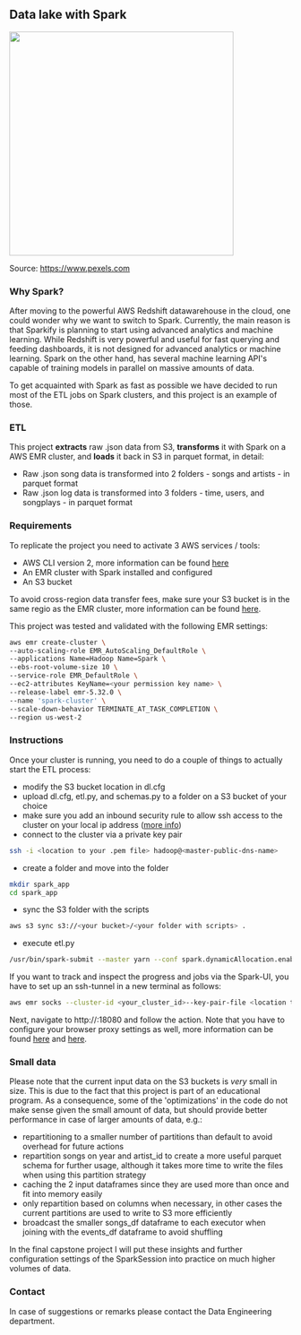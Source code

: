 ## Data lake with Spark

<img src="https://images.pexels.com/photos/4432160/pexels-photo-4432160.jpeg?auto=compress&cs=tinysrgb&dpr=2&h=650&w=940" height="400">

Source: https://www.pexels.com

### Why Spark?

After moving to the powerful AWS Redshift datawarehouse in the cloud, one could wonder why we want to switch to Spark. 
Currently, the main reason is that Sparkify is planning to start using advanced analytics and machine learning. While
Redshift is very powerful and useful for fast querying and feeding dashboards, it is not designed for advanced analytics
or machine learning. Spark on the other hand, has several machine learning API's capable of training models in parallel
on massive amounts of data.

To get acquainted with Spark as fast as possible we have decided to run most of the ETL jobs on Spark clusters, and this
project is an example of those.

### ETL

This project **extracts** raw .json data from S3, **transforms** it with Spark on a AWS EMR cluster, and **loads**
it back in S3 in parquet format, in detail:

- Raw .json song data is transformed into 2 folders - songs and artists - in parquet format
- Raw .json log data is transformed into 3 folders - time, users, and songplays - in parquet format

### Requirements

To replicate the project you need to activate 3 AWS services / tools:
- AWS CLI version 2, more information can be found [here](https://docs.aws.amazon.com/cli/latest/userguide/install-cliv2.html)
- An EMR cluster with Spark installed and configured
- An S3 bucket

To avoid cross-region data transfer fees, make sure your S3 bucket is in the same regio as the EMR cluster, more 
information can be found [here](https://docs.aws.amazon.com/emr/latest/ManagementGuide/emr-plan-region.html).

This project was tested and validated with the following EMR settings:

```bash
aws emr create-cluster \
--auto-scaling-role EMR_AutoScaling_DefaultRole \
--applications Name=Hadoop Name=Spark \
--ebs-root-volume-size 10 \
--service-role EMR_DefaultRole \
--ec2-attributes KeyName=<your permission key name> \
--release-label emr-5.32.0 \
--name 'spark-cluster' \
--scale-down-behavior TERMINATE_AT_TASK_COMPLETION \
--region us-west-2
```

### Instructions

Once your cluster is running, you need to do a couple of things to actually start the ETL process:
- modify the S3 bucket location in dl.cfg
- upload dl.cfg, etl.py, and schemas.py to a folder on a S3 bucket of your choice
- make sure you add an inbound security rule to allow ssh access to the cluster on your local ip address ([more info](https://docs.aws.amazon.com/emr/latest/ManagementGuide/emr-connect-master-node-ssh.html))
- connect to the cluster via a private key pair

```bash
ssh -i <location to your .pem file> hadoop@<master-public-dns-name>
```
- create a folder and move into the folder

```bash
mkdir spark_app
cd spark_app
``` 

- sync the S3 folder with the scripts

 ```bash
 aws s3 sync s3://<your bucket>/<your folder with scripts> .
```

- execute etl.py

```bash
/usr/bin/spark-submit --master yarn --conf spark.dynamicAllocation.enabled=true etl.py
```

If you want to track and inspect the progress and jobs via the Spark-UI, you have to set up an ssh-tunnel in a new
terminal as follows:

```bash
aws emr socks --cluster-id <your_cluster_id>--key-pair-file <location to your .pem file>
```

Next, navigate to http://<master-public-dns-name>:18080 and follow the action. Note that you have to configure your
browser proxy settings as well, more information can be found [here](https://docs.aws.amazon.com/emr/latest/ManagementGuide/emr-ssh-tunnel.html)
and [here](https://docs.aws.amazon.com/emr/latest/ManagementGuide/emr-connect-master-node-proxy.html).

### Small data

Please note that the current input data on the S3 buckets is *very* small in size. This is due to the fact that this
project is part of an educational program. As a consequence, some of the 'optimizations' in the code do not make sense
given the small amount of data, but should provide better performance in case of larger amounts of data, e.g.:

- repartitioning to a smaller number of partitions than default to avoid overhead for future actions
- repartition songs on year and artist_id to create a more useful parquet schema for further usage, although it takes
more time to write the files when using this partition strategy
- caching the 2 input dataframes since they are used more than once and fit into memory easily
- only repartition based on columns when necessary, in other cases the current partitions are used to write to S3
more efficiently
- broadcast the smaller songs_df dataframe to each executor when joining with the events_df dataframe to avoid shuffling

In the final capstone project I will put these insights and further configuration settings of the SparkSession into
practice on much higher volumes of data.

### Contact

In case of suggestions or remarks please contact the Data Engineering department.